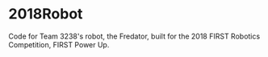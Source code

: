 # 2018Robot
Code for Team 3238's robot, the Fredator, built for the 2018 FIRST Robotics Competition, FIRST Power Up.
